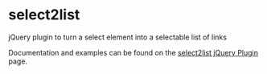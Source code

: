 select2list
===========

jQuery plugin to turn a select element into a selectable list of links

Documentation and examples can be found on the [select2list jQuery Plugin](http://sean.edisonjordan.com/code/select2list) page.
